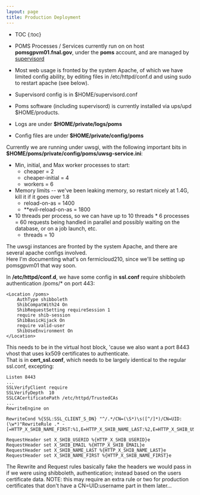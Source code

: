 ```yaml
---
layout: page
title: Production Deployment
---
```

* TOC
{:toc}

* POMS Processes / Services currently run on on host **pomsgpvm01.fnal.gov**, under the **poms** account, and are managed by [supervisord](http://supervisord.org/)
* Most web usage is fronted by the system Apache, of which we have limited config ability, by editing files in /etc/httpd/conf.d and using sudo to restart apache (see below).
* Supervisord config is in $HOME/supervisord.conf
* Poms software (including supervisord) is currently installed via ups/upd $HOME/products.
* Logs are under **$HOME/private/logs/poms**
* Config files are under **$HOME/private/config/poms**

Currently we are running under uwsgi, with the following important bits in **$HOME/poms/private/config/poms/uwsg-service.ini**:

* Min, initial, and Max worker processes to start:
  * cheaper = 2
  * cheaper-initial = 4
  * workers = 6
* Memory limits -- we've been leaking memory, so restart nicely at 1.4G, kill it if it goes over 1.8
  * reload-on-as = 1400
  * **evil-reload-on-as = 1800
* 10 threads per process, so we can have up to 10 threads * 6 processes = 60 requests being handled in parallel and possibly waiting on the database, or on a job launch, etc.
  * threads = 10

The uwsgi instances are fronted by the system Apache, and there are several apache configs involved.  
Here I'm documenting what's on fermicloud210, since we'll be setting up pomsgpvm01 that way soon.

In **/etc/httpd/conf.d**, we have some config in **ssl.conf** require shibboleth authentication /poms/* on port 443:

    <Location /poms>
        AuthType shibboleth
        ShibCompatWith24 On
        ShibRequestSetting requireSession 1
        require shib-session
        ShibBasicHijack On
        require valid-user
        ShibUseEnvironment On
    </Location>

This needs to be in the virtual host block, 'cause we also want a port 8443 vhost that uses kx509 certificates
to authenticate.  
That is in **cert_ssl.conf**, which needs to be largely identical to the regular ssl.conf, excepting:

    Listen 8443
    ...
    SSLVerifyClient require
    SSLVerifyDepth  10
    SSLCACertificatePath /etc/httpd/TrustedCAs
    ...
    RewriteEngine on

    RewriteCond %{SSL:SSL_CLIENT_S_DN} "^/.*/CN=(\S*)\s([^/]*)/CN=UID:(\w*)"RewriteRule .* - [=HTTP_X_SHIB_NAME_FIRST:%1,E=HTTP_X_SHIB_NAME_LAST:%2,E=HTTP_X_SHIB_USERID:%3,E=HTTP_X_SHIB_EMAIL:%3@fnal.gov]

    RequestHeader set X_SHIB_USERID %{HTTP_X_SHIB_USERID}e
    RequestHeader set X_SHIB_EMAIL %{HTTP_X_SHIB_EMAIL}e
    RequestHeader set X_SHIB_NAME_LAST %{HTTP_X_SHIB_NAME_LAST}e
    RequestHeader set X_SHIB_NAME_FIRST %{HTTP_X_SHIB_NAME_FIRST}e

The Rewrite and Request rules basically fake the headers we would pass in if we were using shibboleth, authentication; instead based on the users certificate data. NOTE: this may require an extra rule or two for production certificates that don't have a CN=UID:username part in them later...